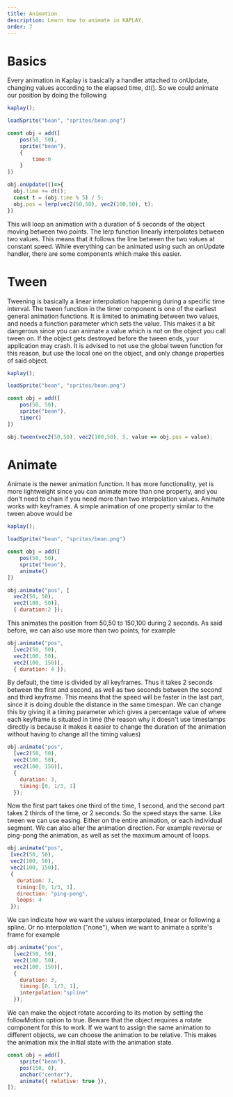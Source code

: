 ```yaml
---
title: Animation
description: Learn how to animate in KAPLAY.
order: 7
---
```


# Basics
Every animation in Kaplay is basically a handler attached to onUpdate, changing values according to the elapsed time, dt(). So we could animate our position by doing the following 
```js
kaplay();

loadSprite("bean", "sprites/bean.png")

const obj = add([
    pos(50, 50),
    sprite("bean"),
    {
        time:0
    }
])

obj.onUpdate(()=>{
  obj.time += dt();
  const t = (obj.time % 5) / 5;
  obj.pos = lerp(vec2(50,50), vec2(100,50), t);
})
```
This will loop an animation with a duration of 5 seconds of the object moving between two points.
The lerp function linearly interpolates between two values. This means that it follows the line between the two values at constant speed. While everything can be animated using such an onUpdate handler, there are some components which make this easier.
# Tween
Tweening is basically a linear interpolation happening during a specific time interval. The tween function in the timer component is one of the earliest general animation functions. It is limited to animating between two values, and needs a function parameter which sets the value. This makes it a bit dangerous since you can animate a value which is not on the object you call tween on. If the object gets destroyed before the tween ends, your application may crash.
It is advised to not use the global tween function for this reason, but use the local one on the object, and only change properties of said object.
```js
kaplay();

loadSprite("bean", "sprites/bean.png")

const obj = add([
    pos(50, 50),
    sprite("bean"),
    timer()
])

obj.tween(vec2(50,50), vec2(100,50), 5, value => obj.pos = value);
```

# Animate
Animate is the newer animation function. It has more functionality, yet is more lightweight since you can animate more than one property, and you don't need to chain if you need more than two interpolation values.
Animate works with keyframes. A simple animation of one property similar to the tween above would be
```js
kaplay();

loadSprite("bean", "sprites/bean.png")

const obj = add([
    pos(50, 50),
    sprite("bean"),
    animate()
])

obj.animate("pos", [
  vec2(50, 50), 
  vec2(100, 50)],
  { duration:2 });
```
This animates the position from 50,50 to 150,100 during 2 seconds.
As said before, we can also use more than two points, for example
```js
obj.animate("pos", 
  [vec2(50, 50), 
  vec2(100, 50),
  vec2(100, 150)],
  { duration: 4 });
```
By default, the time is divided by all keyframes. Thus it takes 2 seconds between the first and second, as well as two seconds between the second and third keyframe. This means that the speed will be faster in the last part, since it is doing double the distance in the same timespan.
We can change this by giving it a timing parameter which gives a percentage value of where each keyframe is situated in time (the reason why it doesn't use timestamps directly is because it makes it easier to change the duration of the animation without having to change all the timing values)
```js
obj.animate("pos", 
  [vec2(50, 50), 
  vec2(100, 50),
  vec2(100, 150)],
  { 
    duration: 3,
    timing:[0, 1/3, 1]
  });
```
Now the first part takes one third of the time, 1 second, and the second part takes 2 thirds of the time, or 2 seconds. So the speed stays the same.
Like tween we can use easing. Either on the entire animation, or each individual segment.
We can also alter the animation direction. For example reverse or ping-pong the animation, as well as set the maximum amount of loops.
 ```js
obj.animate("pos", 
  [vec2(50, 50), 
  vec2(100, 50),
  vec2(100, 150)],
  { 
    duration: 3,
    timing:[0, 1/3, 1],
    direction: "ping-pong",
    loops: 4
  });
```
We can indicate how we want the values interpolated, linear or following a spline. Or no interpolation ("none"), when we want to animate a sprite's frame for example
```js
obj.animate("pos", 
  [vec2(50, 50), 
  vec2(100, 50),
  vec2(100, 150)],
  { 
    duration: 3,
    timing:[0, 1/3, 1],
    interpolation:"spline"
  });
```
We can make the object rotate according to its motion by setting the followMotion option to true. Beware that the object requires a rotate component for this to work.
If we want to assign the same animation to different objects, we can choose the animation to be relative. This makes the animation mix the initial state with the animation state.
```js
const obj = add([
    sprite("bean"),
    pos(150, 0),
    anchor("center"),
    animate({ relative: true }),
]);
```
